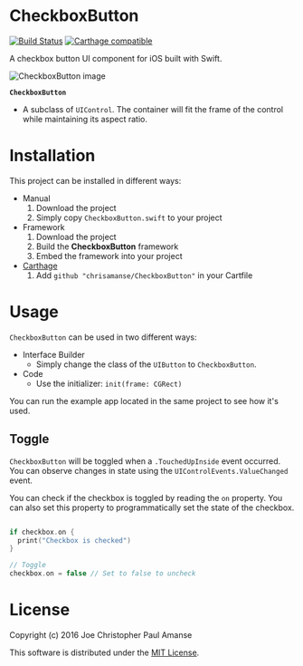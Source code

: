# CheckboxButton
[![Build Status](https://travis-ci.org/chrisamanse/CheckboxButton.svg)](https://travis-ci.org/chrisamanse/CheckboxButton)
[![Carthage compatible](https://img.shields.io/badge/Carthage-compatible-4BC51D.svg?style=flat)](https://github.com/Carthage/Carthage)

A checkbox button UI component for iOS built with Swift.

![CheckboxButton image](./Images/CheckboxButton.png)

**`CheckboxButton`**
  - A subclass of `UIControl`. The container will fit the frame of the control while maintaining its aspect ratio.

# Installation

This project can be installed in different ways:
  - Manual
    1. Download the project
    2. Simply copy `CheckboxButton.swift` to your project
  - Framework
    1. Download the project
    2. Build the **CheckboxButton** framework
    3. Embed the framework into your project
  - [Carthage](https://github.com/carthage/carthage)
    1. Add `github "chrisamanse/CheckboxButton"` in your Cartfile

# Usage

`CheckboxButton` can be used in two different ways:
  - Interface Builder
    - Simply change the class of the `UIButton` to `CheckboxButton`.
  - Code
    - Use the initializer: `init(frame: CGRect)`

You can run the example app located in the same project to see how it's used.

## Toggle

`CheckboxButton` will be toggled when a `.TouchedUpInside` event occurred. You can observe changes in state using the `UIControlEvents.ValueChanged` event.

You can check if the checkbox is toggled by reading the `on` property. You can also set this property to programmatically set the state of the checkbox.

```swift

if checkbox.on {
  print("Checkbox is checked")
}

// Toggle
checkbox.on = false // Set to false to uncheck

```

# License

Copyright (c) 2016 Joe Christopher Paul Amanse

This software is distributed under the [MIT License](./LICENSE).
